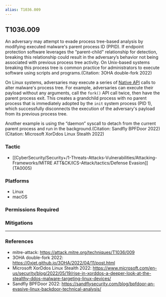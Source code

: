 ```yaml
---
alias: T1036.009
---
```


## T1036.009

An adversary may attempt to evade process tree-based analysis by modifying executed malware's parent process ID (PPID). If endpoint protection software leverages the “parent-child" relationship for detection, breaking this relationship could result in the adversary’s behavior not being associated with previous process tree activity. On Unix-based systems breaking this process tree is common practice for administrators to execute software using scripts and programs.(Citation: 3OHA double-fork 2022) 

On Linux systems, adversaries may execute a series of [Native API](https://attack.mitre.org/techniques/T1106) calls to alter malware's process tree. For example, adversaries can execute their payload without any arguments, call the `fork()` API call twice, then have the parent process exit. This creates a grandchild process with no parent process that is immediately adopted by the `init` system process (PID 1), which successfully disconnects the execution of the adversary's payload from its previous process tree.

Another example is using the “daemon” syscall to detach from the current parent process and run in the background.(Citation: Sandfly BPFDoor 2022)(Citation: Microsoft XorDdos Linux Stealth 2022) 


### Tactic
- [[CyberSecurity/Security+/1-Threats-Attacks-Vulnerabilities/Attacking-Frameworks/MITRE ATT&CK/ICS-Attack/tactics/Defense Evasion]] (TA0005)

### Platforms
- Linux
- macOS

### Permissions Required

### Mitigations


---
### References

- mitre-attack: https://attack.mitre.org/techniques/T1036/009
- 3OHA double-fork 2022: https://0xjet.github.io/3OHA/2022/04/11/post.html
- Microsoft XorDdos Linux Stealth 2022: https://www.microsoft.com/en-us/security/blog/2022/05/19/rise-in-xorddos-a-deeper-look-at-the-stealthy-ddos-malware-targeting-linux-devices/
- Sandfly BPFDoor 2022: https://sandflysecurity.com/blog/bpfdoor-an-evasive-linux-backdoor-technical-analysis/
